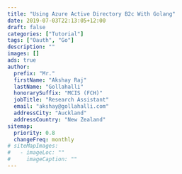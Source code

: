 ```yaml
---
title: "Using Azure Active Directory B2c With Golang"
date: 2019-07-03T22:13:05+12:00
draft: false
categories: ["Tutorial"]
tags: ["Oauth", "Go"]
description: ""
images: []
ads: true
author:
  prefix: "Mr."
  firstName: "Akshay Raj"
  lastName: "Gollahalli"
  honorarySuffix: "MCIS (FCH)"
  jobTitle: "Research Assistant"
  email: "akshay@gollahalli.com"
  addressCity: "Auckland"
  addressCountry: "New Zealand"
sitemap:
  priority: 0.8
  changeFreq: monthly
# siteMapImages:
#   - imageLoc: ""
#     imageCaption: ""
---
```

